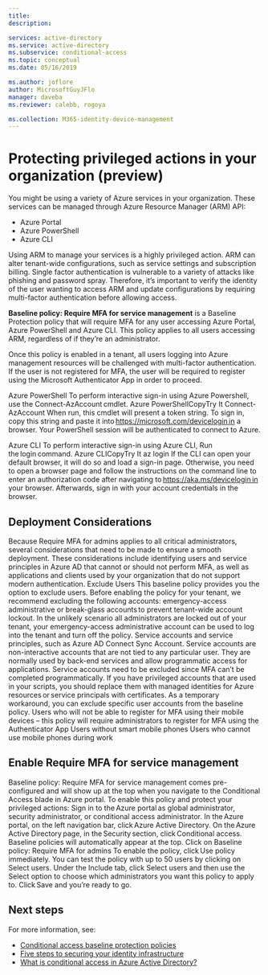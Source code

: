 ```yaml
---
title: 
description: 

services: active-directory
ms.service: active-directory
ms.subservice: conditional-access
ms.topic: conceptual
ms.date: 05/16/2019

ms.author: joflore
author: MicrosoftGuyJFlo
manager: daveba
ms.reviewer: calebb, rogoya

ms.collection: M365-identity-device-management
---
```

# Protecting privileged actions in your organization (preview)

You might be using a variety of Azure services in your organization. These services can be managed through Azure Resource Manager (ARM) API:

* Azure Portal
* Azure PowerShell
* Azure CLI

Using ARM to manage your services is a highly privileged action. ARM can alter tenant-wide configurations, such as service settings and subscription billing. Single factor authentication is vulnerable to a variety of attacks like phishing and password spray. Therefore, it’s important to verify the identity of the user wanting to access ARM and update configurations by requiring multi-factor authentication before allowing access.

**Baseline policy: Require MFA for service management** is a Baseline Protection policy that will require MFA for any user accessing Azure Portal, Azure PowerShell and Azure CLI. This policy applies to all users accessing ARM, regardless of if they’re an administrator.  

Once this policy is enabled in a tenant, all users logging into Azure management resources will be challenged with multi-factor authentication. If the user is not registered for MFA, the user will be required to register using the Microsoft Authenticator App in order to proceed.

Azure PowerShell
To perform interactive sign-in using Azure Powershell, use the Connect-AzAccount cmdlet.
Azure PowerShellCopyTry It
Connect-AzAccount
When run, this cmdlet will present a token string. To sign in, copy this string and paste it into https://microsoft.com/devicelogin in a browser. Your PowerShell session will be authenticated to connect to Azure.

Azure CLI
To perform interactive sign-in using Azure CLI, Run the login command.
Azure CLICopyTry It
az login
If the CLI can open your default browser, it will do so and load a sign-in page. Otherwise, you need to open a browser page and follow the instructions on the command line to enter an authorization code after navigating to https://aka.ms/devicelogin in your browser. Afterwards, sign in with your account credentials in the browser.

## Deployment Considerations

Because Require MFA for admins applies to all critical administrators, several considerations that need to be made to ensure a smooth deployment. These considerations include identifying users and service principles in Azure AD that cannot or should not perform MFA, as well as applications and clients used by your organization that do not support modern authentication.
Exclude Users
This baseline policy provides you the option to exclude users. Before enabling the policy for your tenant, we recommend excluding the following accounts:
emergency-access administrative or break-glass accounts to prevent tenant-wide account lockout. In the unlikely scenario all administrators are locked out of your tenant, your emergency-access administrative account can be used to log into the tenant and turn off the policy.
Service accounts and service principles, such as Azure AD Connect Sync Account. Service accounts are non-interactive accounts that are not tied to any particular user. They are normally used by back-end services and allow programmatic access for applications. Service accounts need to be excluded since MFA can’t be completed programmatically.
If you have privileged accounts that are used in your scripts, you should replace them with managed identities for Azure resources or service principals with certificates. As a temporary workaround, you can exclude specific user accounts from the baseline policy.
Users who will not be able to register for MFA using their mobile devices – this policy will require administrators to register for MFA using the Authenticator App
Users without smart mobile phones
Users who cannot use mobile phones during work

## Enable Require MFA for service management

Baseline policy: Require MFA for service management comes pre-configured and will show up at the top when you navigate to the Conditional Access blade in Azure portal.
To enable this policy and protect your privileged actions:
Sign in to the Azure portal as global administrator, security administrator, or conditional access administrator.
In the Azure portal, on the left navigation bar, click Azure Active Directory.
On the Azure Active Directory page, in the Security section, click Conditional access.
Baseline policies will automatically appear at the top. Click on Baseline policy: Require MFA for admins
To enable the policy, click Use policy immediately.
You can test the policy with up to 50 users by clicking on Select users. Under the Include tab, click Select users and then use the Select option to choose which administrators you want this policy to apply to.
Click Save and you’re ready to go.

## Next steps

For more information, see:

* [Conditional access baseline protection policies](concept-basline-protection.md)
* [Five steps to securing your identity infrastructure](../security/azure-ad-secure-steps.md)
* [What is conditional access in Azure Active Directory?](overview.md)
